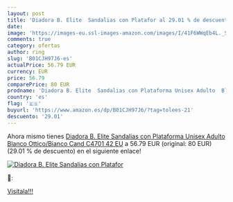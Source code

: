 ```yaml
---
layout: post
title: 'Diadora B. Elite  Sandalias con Platafor al 29.01 % de descuento'
date: 
image: 'https://images-eu.ssl-images-amazon.com/images/I/41F6WWqEb4L._SL200_.jpg'
comments: true
category: ofertas
author: ring
slug: 'B01CJH97J6-es'
actualPrice: 56.79 EUR
currency: EUR
price: 56.79
comparePrice: 80 EUR
prodname: 'Diadora B. Elite  Sandalias con Plataforma Unisex Adulto  Blanco Ottico/Bianco Cand C4701  42 EU'
country: 'es'
flag: '🇪🇸'
buyurl: 'https://www.amazon.es/dp/B01CJH97J6/?tag=tolees-21'
descuento: '29.01'
---
```


Ahora mismo tienes [Diadora B. Elite  Sandalias con Plataforma Unisex Adulto  Blanco Ottico/Bianco Cand C4701  42 EU](https://www.amazon.es/dp/B01CJH97J6/?tag=tolees-21) a 56.79 EUR (original: 80 EUR) (29.01 %  de descuento) en el siguiente enlace!

[![Diadora B. Elite  Sandalias con Platafor](https://images-eu.ssl-images-amazon.com/images/I/41F6WWqEb4L._SL200_.jpg)](https://www.amazon.es/dp/B01CJH97J6/?tag=tolees-21)

🔎:


[Visítala!!!](https://www.amazon.es/dp/B01CJH97J6/?tag=tolees-21)

